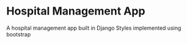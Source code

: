 # Hospital Management App
A hospital management app built in Django
Styles implemented using bootstrap
